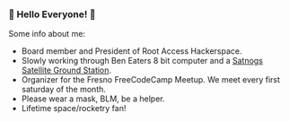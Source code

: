 ### :milky_way: Hello Everyone! :milky_way:

Some info about me:
* Board member and President of Root Access Hackerspace.
* Slowly working through Ben Eaters 8 bit computer and a [Satnogs Satellite Ground Station](https://github.com/RootAccessHackerspace/meta/wiki/Satellite-Tracker).
* Organizer for the Fresno FreeCodeCamp Meetup. We meet every first saturday of the month.
* Please wear a mask, BLM, be a helper.
* Lifetime space/rocketry fan!
